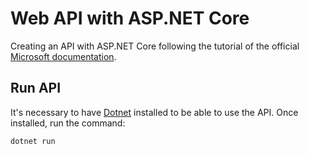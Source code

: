 # Web API with ASP.NET Core

Creating an API with ASP.NET Core following the tutorial of the official [Microsoft documentation](https://docs.microsoft.com/en-us/aspnet/core/tutorials/first-web-api?view=aspnetcore-5.0&tabs=visual-studio-code).

## Run API

It's necessary to have [Dotnet](https://dotnet.microsoft.com/download) installed to be able to use the API. Once installed, run the command:
```bash
dotnet run
```
